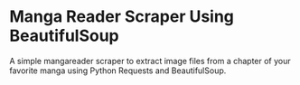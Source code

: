 # Manga Reader Scraper Using BeautifulSoup

A simple mangareader scraper to extract image files from a chapter of your favorite manga using Python Requests and BeautifulSoup.